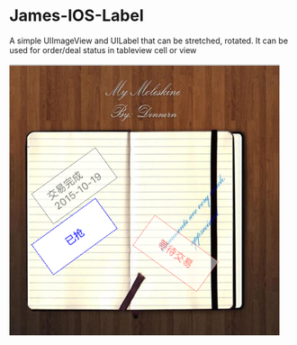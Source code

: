 # James-IOS-Label
A simple UIImageView and UILabel that can be stretched, rotated. It can be used for order/deal status in tableview cell or view
<br>
<br>
![image](https://github.com/sfdux/screenshots/blob/master/IOS_label_01.PNG)
